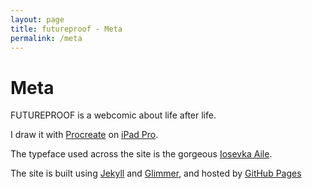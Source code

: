 ```yaml
---
layout: page
title: futureproof - Meta
permalink: /meta
---
```


# Meta

FUTUREPROOF is a webcomic about life after life.

I draw it with [Procreate](https://procreate.art/) on [iPad&nbsp;Pro](https://www.apple.com/ipad-pro/).

The typeface used across the site is the gorgeous [Iosevka&nbsp;Aile](https://typeof.net/Iosevka/).

The site is built using [Jekyll](https://jekyllrb.com/) and [Glimmer](#), and hosted by [GitHub&nbsp;Pages](https://pages.github.com/)